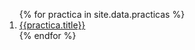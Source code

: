 <ol reverse>
{% for practica in site.data.practicas %}
  <li> <a href="{{site.baseurl}}/{{practica.path}}">{{practica.title}}</a></li>
{% endfor %}
</ol>
